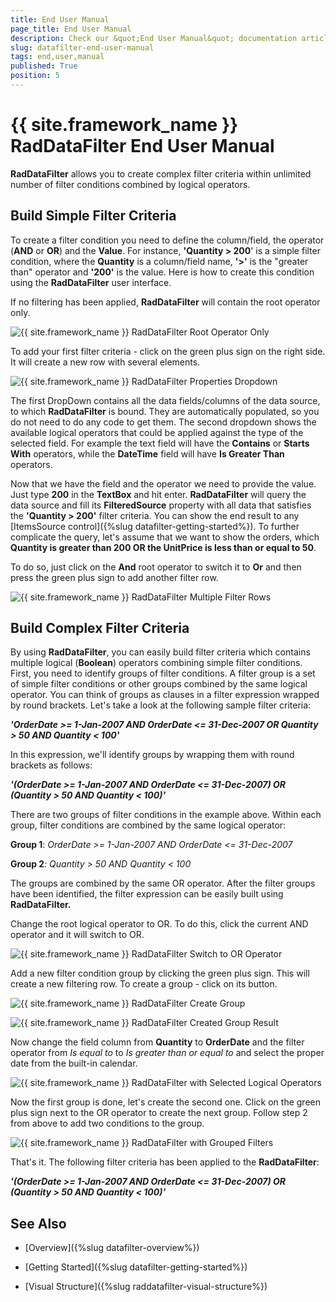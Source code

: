 ```yaml
---
title: End User Manual
page_title: End User Manual
description: Check our &quot;End User Manual&quot; documentation article for the RadDataFilter {{ site.framework_name }} control.
slug: datafilter-end-user-manual
tags: end,user,manual
published: True
position: 5
---
```


# {{ site.framework_name }} RadDataFilter End User Manual


__RadDataFilter__ allows you to create complex filter criteria within unlimited number of filter conditions combined by logical operators.

## Build Simple Filter Criteria

To create a filter condition you need to define the column/field, the operator (__AND__ or __OR__) and the __Value__. For instance, __'Quantity > 200__' is a simple filter condition, where the __Quantity__ is a column/field name, __'>'__ is the "greater than" operator and __'200'__ is the value. Here is how to create this condition using the __RadDataFilter__ user interface.

If no filtering has been applied, __RadDataFilter__ will contain the root operator only.

 ![{{ site.framework_name }} RadDataFilter Root Operator Only](images/RadDataFilter_End_User_Manual_01.png)

To add your first filter criteria - click on the green plus sign on the right side. It will create a new row with several elements.

 ![{{ site.framework_name }} RadDataFilter Properties Dropdown](images/RadDataFilter_End_User_Manual_02.png)

The first DropDown contains all the data fields/columns of the data source, to which __RadDataFilter__ is bound. They are automatically populated, so you do not need to do any code to get them. The second dropdown shows the available logical operators that could be applied against the type of the selected field. For example the text field will have the __Contains__ or __Starts With__ operators, while the __DateTime__ field will have __Is Greater Than__ operators.

Now that we have the field and the operator we need to provide the value. Just type __200__ in the __TextBox__ and hit enter. __RadDataFilter__ will query the data source and fill its __FilteredSource__ property with all data that satisfies the __'Quantity > 200'__ filter criteria. You can show the end result to any [ItemsSource control]({%slug datafilter-getting-started%}). To further complicate the query, let's assume that we want to show the orders, which __Quantity is greater than 200 OR the UnitPrice is less than or equal to 50__.

To do so, just click on the __And__ root operator to switch it to __Or__ and then press the green plus sign to add another filter row.

 ![{{ site.framework_name }} RadDataFilter Multiple Filter Rows](images/RadDataFilter_End_User_Manual_03.png)

## Build Complex Filter Criteria

By using __RadDataFilter__, you can easily build filter criteria which contains multiple logical (__Boolean__) operators combining simple filter conditions. First, you need to identify groups of filter conditions. A filter group is a set of simple filter conditions or other groups combined by the same logical operator. You can think of groups as clauses in a filter expression wrapped by round brackets. Let's take a look at the following sample filter criteria:

*__'OrderDate >= 1-Jan-2007 AND OrderDate <= 31-Dec-2007 OR Quantity > 50 AND Quantity < 100'__*

In this expression, we'll identify groups by wrapping them with round brackets as follows:

*__'(OrderDate >= 1-Jan-2007 AND OrderDate <= 31-Dec-2007) OR (Quantity > 50 AND Quantity < 100)'__*

There are two groups of filter conditions in the example above. Within each group, filter conditions are combined by the same logical operator:

__Group 1__: *OrderDate >= 1-Jan-2007 AND OrderDate <= 31-Dec-2007*

__Group 2__*: Quantity > 50 AND Quantity < 100*

The groups are combined by the same OR operator. After the filter groups have been identified, the filter expression can be easily built using __RadDataFilter.__

Change the root logical operator to OR. To do this, click the current AND operator and it will switch to OR.

![{{ site.framework_name }} RadDataFilter Switch to OR Operator](images/RadDataFilter_End_User_Manual_04.png)

Add a new filter condition group by clicking the green plus sign. This will create a new filtering row. To create a group - click on its button. 

![{{ site.framework_name }} RadDataFilter Create Group](images/datafilter_create_group.png)

![{{ site.framework_name }} RadDataFilter Created Group Result](images/RadDataFilter_End_User_Manual_05.png)

Now change the field column from __Quantity__ to __OrderDate__ and the filter operator from *Is equal to* to *Is greater than or equal to* and select the proper date from the built-in calendar.

 ![{{ site.framework_name }} RadDataFilter with Selected Logical Operators](images/RadDataFilter_End_User_Manual_06.png)

Now the first group is done, let's create the second one. Click on the green plus sign next to the OR operator to create the next group. Follow step 2 from above to add two conditions to the group.

 ![{{ site.framework_name }} RadDataFilter with Grouped Filters](images/RadDataFilter_End_User_Manual_07.png)

That's it. The following filter criteria has been applied to the __RadDataFilter__:

*__'(OrderDate >= 1-Jan-2007 AND OrderDate <= 31-Dec-2007) OR (Quantity > 50 AND Quantity < 100)'__*

## See Also

 * [Overview]({%slug datafilter-overview%})

 * [Getting Started]({%slug datafilter-getting-started%})

 * [Visual Structure]({%slug raddatafilter-visual-structure%})

